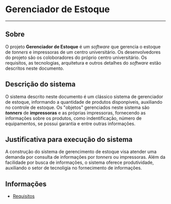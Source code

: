 # Gerenciador de Estoque
---

## Sobre

O projeto **Gerenciador de Estoque** é um *software* que gerencia o estoque de *tonners* e impressoras de um centro universitário. Os desenvolvedores do projeto são os coloboradores do próprio centro universitário. Os requisitos, as tecnologias, arquitetura e outros detalhes do *software* estão descritos neste documento.

## Descrição do sistema

O sistema descrito neste documento é um clássico sistema de gerenciador de estoque, informando a quantidade de produtos disponpiveis, auxiliando no controle de estoque. Os "objetos" gerenciados neste sistema são ***tonners*** de **impressoras** e as próprias impressoras, fornecendo as informações sobre os produtos, como indentificação, número de equipamentos, se possui garantia e entre outras informações. 

## Justificativa para execução do sistema
A construção do sistema de gerencimento de estoque visa atender uma demanda por consulta de informações por *tonners* ou impressoras. Além da facilidade por busca de informações, o sistema oferece produtividade, auxiliando o setor de tecnoligia no fornecimento de informações.

## Informações

- [Requisitos](docs/requisitos.md)